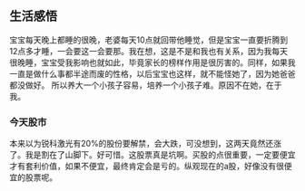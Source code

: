 ## 生活感悟

宝宝每天晚上都睡的很晚，老婆每天10点就回带他睡觉，但是宝宝一直要折腾到12点多才睡，一会要这一会要那。我在想，这是不是和我也有关系，因为我每天很晚睡，宝宝受我影响也就如此，毕竟家长的榜样作用是很厉害的。同样，如果我一直是做什么事都半途而废的性格，以后宝宝也这样，就不能怪她了，因为她爸爸都没做好。
所以养大一个小孩子容易，培养一个小孩子难。原因不在她，在于我。

### 今天股市
本来以为锐科激光有20%的股份要解禁，会大跌，可没想到，这两天竟然还涨了。我是割在了山脚下。好可惜。这股票真是坑啊。买股的点很重要，一定要便宜才有套利价值，如果不便宜，最终肯定会是亏的。纵观现在的a股，好像没有很便宜的股票呢。


